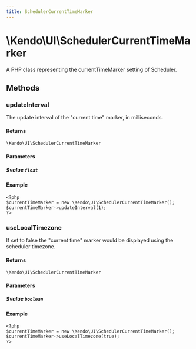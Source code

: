 ```yaml
---
title: SchedulerCurrentTimeMarker
---
```


# \Kendo\UI\SchedulerCurrentTimeMarker

A PHP class representing the currentTimeMarker setting of Scheduler.


## Methods

### updateInterval
The update interval of the "current time" marker, in milliseconds.

#### Returns
`\Kendo\UI\SchedulerCurrentTimeMarker`

#### Parameters

##### $value `float`



#### Example 
    <?php
    $currentTimeMarker = new \Kendo\UI\SchedulerCurrentTimeMarker();
    $currentTimeMarker->updateInterval(1);
    ?>

### useLocalTimezone
If set to false the "current time" marker would be displayed using the scheduler timezone.

#### Returns
`\Kendo\UI\SchedulerCurrentTimeMarker`

#### Parameters

##### $value `boolean`



#### Example 
    <?php
    $currentTimeMarker = new \Kendo\UI\SchedulerCurrentTimeMarker();
    $currentTimeMarker->useLocalTimezone(true);
    ?>


